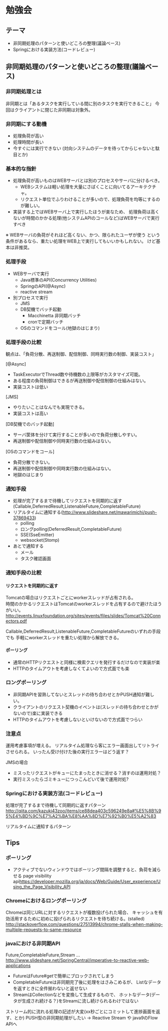 # 勉強会

## テーマ
- 非同期処理のパターンと使いどころの整理(議論ベース)
- Springにおける実装方法(コードレビュー)


## 非同期処理のパターンと使いどころの整理(議論ベース)


### 非同期処理とは
非同期とは「あるタスクを実行している間に別のタスクを実行できること」
今回はクライアントに閉じた非同期は対象外。


### 非同期にする動機
- 処理負荷が高い
- 処理時間が長い
- 今すぐには実行できない
 (対向システムのデータを待ってからじゃないと駄目とか)


### 基本的な指針
- 処理負荷が高いものはWEBサーバとは別のプロセスやサーバに分けるべき。
    - WEBシステムは軽い処理を大量にさばくことに向いてるアーキテクチャ。
    - リクエスト単位でふりわけることが多いので、処理負荷を均等にするのが難しい。
- 実装する上ではWEBサーバ上で実行したほうが楽なため、
  処理負荷は高くないが時間のかかる処理(他システムAPIのコールなど)はWEBサーバで実行すべき

※ WEBサーバの負荷がそれほど高くない、かつ、限られたユーザが使う
   という条件があるなら、重たい処理をWEB上で実行してもいいかもしれない。
   けど基本は非推奨。


### 処理手段
- WEBサーバで実行
  - Java標準のAPI(Concurrency Utilities)
  - SpringのAPI(@Async)
  - reactive stream
- 別プロセスで実行
  - JMS
  - DB契機でバッチ起動
    - Macchinetta 非同期バッチ
    - cronで定期バッチ
  - OSのコマンドをコール(地獄のはじまり)


### 処理手段の比較
観点は、「負荷分散、再送制御、配信制御、同時実行数の制御、実装コスト」

[@Async]  
 - TaskExecutorでThread数や待機数の上限等がカスタマイズ可能。
 - ある程度の負荷制御はできるが再送制御や配信制御の仕組みはない。
 - 実装コストは低い
  
[JMS]  
 - やりたいことはなんでも実現できる。
 - 実装コストは高い
  
[DB契機でのバッチ起動]  
 - サーバ筐体を分けて実行することが多いので負荷分散しやすい。
 - 再送制御や配信制御や同時実行数の仕組みはない。
  
[OSのコマンドをコール]  
 - 負荷分散できない。
 - 再送制御や配信制御や同時実行数の仕組みはない。
 - 地獄のはじまり


### 通知手段
- 処理が完了するまで待機してリクエストを同期的に返す  
 (Callable,DeferredResult,ListenableFuture,CompletableFuture)
- リアルタイムに通知する(<http://www.slideshare.net/mawarimichi/push-37869433>)
   - polling
   - ロングpolling(DeferredResult,CompletableFuture)
   - SSE(SseEmitter)
   - websocket(Stomp)
- あとで通知する
   - メール
   - タスク確認画面

### 通知手段の比較

#### リクエストを同期的に返す
Tomcatの場合はリクエストごとにworkerスレッドが占有される。  
時間のかかるリクエストはTomcatのworkerスレッドを占有するので避けたほうがいい。
<http://events.linuxfoundation.org/sites/events/files/slides/Tomcat%20Connectors.pdf>

Callable,DeferredResult,ListenableFuture,CompletableFutureのいずれの手段でも
手軽にworkerスレッドを重たい処理から解放できる。

#### ポーリング
- 通常のHTTPリクエストと同様に検索クエリを発行するだけなので実装が楽
- HTTPのタイムアウトを考慮しなくてよいので方式面でも楽

### ロングポーリング
- 非同期APIを習熟してないとスレッドの待ち合わせとかPUSH通知が難しい。
- クライアントのリクエスト契機のイベントは(スレッドの待ち合わせとかがないので)楽に実装できる
- HTTPのタイムアウトを考慮しないといけないので方式面でつらい

### 注意点
運用考慮事項が増える。
リアルタイム処理なら客にエラー画面出してリトライさせられる。
いったん受け付けた後の実行エラーはどう返す？

JMSの場合
 - ミスったリクエストがキューにたまったときに消せる？消すのは運用対処？
 - 実行ミスったらゴミキューにつっこんどいて後で運用対処?


### Springにおける実装方法(コードレビュー)
処理が完了するまで待機して同期的に返すパターン
<http://qiita.com/kazuki43zoo/items/ce88dea403c596249e8a#%E5%8B%95%E4%BD%9C%E7%A2%BA%E8%AA%8D%E7%92%B0%E5%A2%83>

リアルタイムに通知するパターン


## Tips

### ポーリング
- アクティブでないウィンドウではポーリング間隔を調整すると、負荷を減らせる
  page visibility api<https://developer.mozilla.org/ja/docs/Web/Guide/User_experience/Using_the_Page_Visibility_API>

### Chromeにおけるロングポーリング
Chromeは同じURLに対するリクエストが複数投げられた場合、
キャッシュを有効活用するために初めに投げられるリクエストを待ち続ける。(stalled)  
<http://stackoverflow.com/questions/27513994/chrome-stalls-when-making-multiple-requests-to-same-resource>

### javaにおける非同期API
Future,CompletableFuture,Stream ...
<http://www.slideshare.net/SpringCentral/imperative-to-reactive-web-applications>
- FutureはFuture#getで簡単にブロックされてしまう
- CompletableFutureは非同期完了後に処理をはさみこめるが、
  List<XXX>なデータを返すときに全件揃わないと返せない
- StreamはCollectionなどを変換して生成するもので、
  ホットなデータ(データが生成され続ける？)をStreamに流し続けられるわけではない

ストリーム的に流れる処理の記述が大変(xx秒ごとにコミットして進捗画面を返す、とか)
PUSH型の非同期処理がしたい -> Reactive Stream や java9のFlow APIへ
